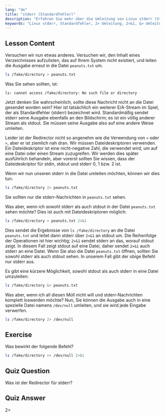 ```yaml
---
lang: "de"
title: "stderr (Standardfehler)"
description: "Erfahren Sie mehr über die Umleitung von Linux stderr (Standardfehler). Verstehen Sie 2>, 2>&1, &> und /dev/null für die Fehlerbehandlung in Bash. Verbessern Sie Ihre Linux-Befehlszeilenkenntnisse!"
keywords: "Linux stderr, Standardfehler, 2> Umleitung, 2>&1, &> Umleitung, /dev/null, Bash Fehlerbehandlung, Linux Tutorial, Linux für Anfänger"
---
```


## Lesson Content

Versuchen wir nun etwas anderes. Versuchen wir, den Inhalt eines Verzeichnisses aufzulisten, das auf Ihrem System nicht existiert, und leiten die Ausgabe erneut in die Datei `peanuts.txt` um.

```bash
ls /fake/directory > peanuts.txt
```

Was Sie sehen sollten, ist:

```plaintext
ls: cannot access /fake/directory: No such file or directory
```

Jetzt denken Sie wahrscheinlich, sollte diese Nachricht nicht an die Datei gesendet worden sein? Hier ist tatsächlich ein weiterer E/A-Stream im Spiel, der als Standardfehler (stderr) bezeichnet wird. Standardmäßig sendet stderr seine Ausgabe ebenfalls an den Bildschirm; es ist ein völlig anderer Stream als stdout. Sie müssen seine Ausgabe also auf eine andere Weise umleiten.

Leider ist der Redirector nicht so angenehm wie die Verwendung von `<` oder `>`, aber er ist ziemlich nah dran. Wir müssen Dateideskriptoren verwenden. Ein Dateideskriptor ist eine nicht-negative Zahl, die verwendet wird, um auf eine Datei oder einen Stream zuzugreifen. Wir werden dies später ausführlich behandeln, aber vorerst sollten Sie wissen, dass der Dateideskriptor für stdin, stdout und stderr 0, 1 bzw. 2 ist.

Wenn wir nun unseren stderr in die Datei umleiten möchten, können wir dies tun:

```bash
ls /fake/directory 2> peanuts.txt
```

Sie sollten nur die stderr-Nachrichten in `peanuts.txt` sehen.

Was aber, wenn ich sowohl stderr als auch stdout in der Datei `peanuts.txt` sehen möchte? Dies ist auch mit Dateideskriptoren möglich:

```bash
ls /fake/directory > peanuts.txt 2>&1
```

Dies sendet die Ergebnisse von `ls /fake/directory` an die Datei `peanuts.txt` und leitet dann stderr über `2>&1` an stdout um. Die Reihenfolge der Operationen ist hier wichtig; `2>&1` sendet stderr an das, worauf stdout zeigt. In diesem Fall zeigt stdout auf eine Datei, daher sendet `2>&1` auch stderr an eine Datei. Wenn Sie also die Datei `peanuts.txt` öffnen, sollten Sie sowohl stderr als auch stdout sehen. In unserem Fall gibt der obige Befehl nur stderr aus.

Es gibt eine kürzere Möglichkeit, sowohl stdout als auch stderr in eine Datei umzuleiten:

```bash
ls /fake/directory &> peanuts.txt
```

Was aber, wenn ich all diesen Müll nicht will und stderr-Nachrichten komplett loswerden möchte? Nun, Sie können die Ausgabe auch in eine spezielle Datei namens `/dev/null` umleiten, und sie wird jede Eingabe verwerfen.

```bash
ls /fake/directory 2> /dev/null
```

## Exercise

Was bewirkt der folgende Befehl?

```bash
ls /fake/directory >> /dev/null 2>&1
```

## Quiz Question

Was ist der Redirector für stderr?

## Quiz Answer

2>

